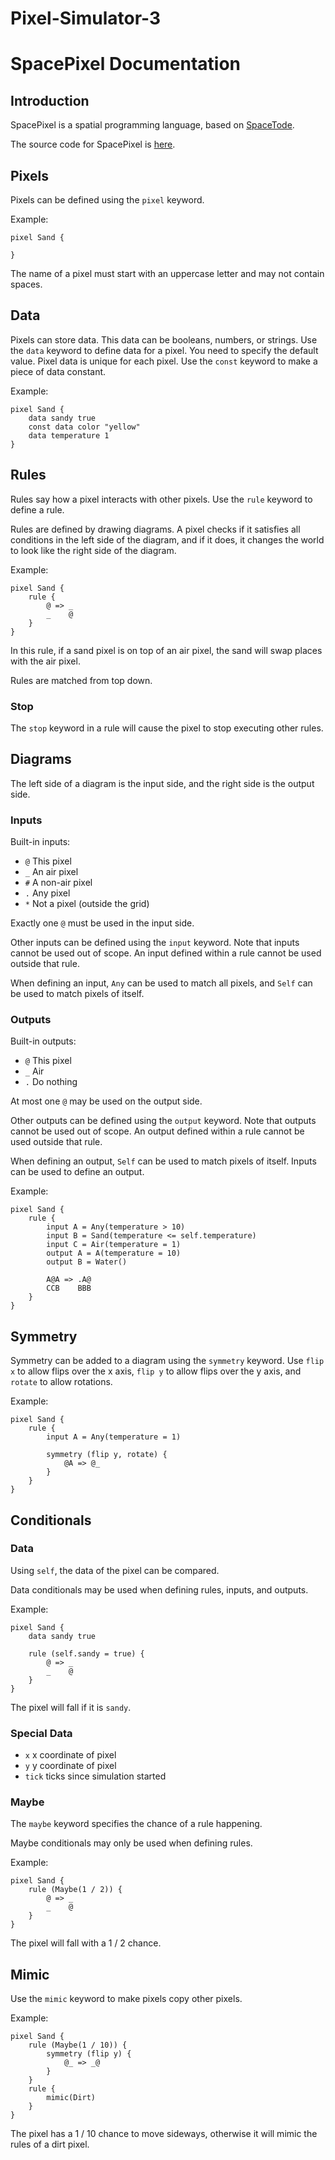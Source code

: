 # Pixel-Simulator-3

# SpacePixel Documentation

## Introduction

SpacePixel is a spatial programming language, based on [SpaceTode](https://todepond.gitbook.io/spacetode/).

The source code for SpacePixel is [here]().

## Pixels

Pixels can be defined using the `pixel` keyword.

Example:

```
pixel Sand {

}
```

The name of a pixel must start with an uppercase letter and may not contain spaces.

## Data

Pixels can store data. This data can be booleans, numbers, or strings. Use the `data` keyword to define data for a pixel. You need to specify the default value. Pixel data is unique for each pixel. Use the `const` keyword to make a piece of data constant.

Example:

```
pixel Sand {
    data sandy true
    const data color "yellow"
    data temperature 1
}
```

## Rules

Rules say how a pixel interacts with other pixels. Use the `rule` keyword to define a rule.

Rules are defined by drawing diagrams. A pixel checks if it satisfies all conditions in the left side of the diagram, and if it does, it changes the world to look like the right side of the diagram.

Example:

```
pixel Sand {
    rule {
        @ => _
        _    @
    }
}
```

In this rule, if a sand pixel is on top of an air pixel, the sand will swap places with the air pixel.

Rules are matched from top down.

### Stop

The `stop` keyword in a rule will cause the pixel to stop executing other rules.

## Diagrams

The left side of a diagram is the input side, and the right side is the output side.

### Inputs

Built-in inputs:

* `@` This pixel
* `_` An air pixel
* `#` A non-air pixel
* `.` Any pixel
* `*` Not a pixel (outside the grid)

Exactly one `@` must be used in the input side.

Other inputs can be defined using the `input` keyword. Note that inputs cannot be used out of scope. An input defined within a rule cannot be used outside that rule.

When defining an input, `Any` can be used to match all pixels, and `Self` can be used to match pixels of itself.

### Outputs

Built-in outputs:

* `@` This pixel
* `_` Air
* `.` Do nothing

At most one `@` may be used on the output side.

Other outputs can be defined using the `output` keyword. Note that outputs cannot be used out of scope. An output defined within a rule cannot be used outside that rule.

When defining an output, `Self` can be used to match pixels of itself. Inputs can be used to define an output.

Example:

```
pixel Sand {
    rule {
        input A = Any(temperature > 10)
        input B = Sand(temperature <= self.temperature)
        input C = Air(temperature = 1)
        output A = A(temperature = 10)
        output B = Water()

        A@A => .A@
        CCB    BBB
    }
}
```

## Symmetry

Symmetry can be added to a diagram using the `symmetry` keyword. Use `flip x` to allow flips over the x axis, `flip y` to allow flips over the y axis, and `rotate` to allow rotations.

Example:

```
pixel Sand {
    rule {
        input A = Any(temperature = 1)

        symmetry (flip y, rotate) {
            @A => @_
        }
    }
}
```

## Conditionals

### Data

Using `self`, the data of the pixel can be compared.

Data conditionals may be used when defining rules, inputs, and outputs.

Example:

```
pixel Sand {
    data sandy true

    rule (self.sandy = true) {
        @ => _
        _    @
    }
}
```

The pixel will fall if it is `sandy`.

### Special Data

* `x` x coordinate of pixel
* `y` y coordinate of pixel
* `tick` ticks since simulation started

### Maybe

The `maybe` keyword specifies the chance of a rule happening.

Maybe conditionals may only be used when defining rules.

Example:

```
pixel Sand {
    rule (Maybe(1 / 2)) {
        @ => _
        _    @
    }
}
```

The pixel will fall with a 1 / 2 chance.

## Mimic

Use the `mimic` keyword to make pixels copy other pixels.

Example:

```
pixel Sand {
    rule (Maybe(1 / 10)) {
        symmetry (flip y) {
            @_ => _@
        }
    }
    rule {
        mimic(Dirt)
    }
}
```

The pixel has a 1 / 10 chance to move sideways, otherwise it will mimic the rules of a dirt pixel.